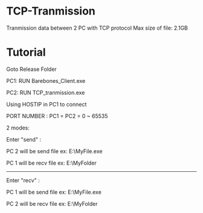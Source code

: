 # TCP-Tranmission
Tranmission data between 2 PC with TCP protocol
Max size of file: 2.1GB


# Tutorial
Goto Release Folder

PC1: RUN Barebones_Client.exe

PC2: RUN TCP_tranmission.exe

Using HOSTIP in PC1 to connect


PORT NUMBER : PC1 = PC2 = 0 ~ 65535

2 modes: 

Enter "send" : 

PC 2 will be send file  ex: E:\MyFile.exe
               
PC 1 will be recv file  ex: E:\MyFolder

------------------

Enter "recv" : 

PC 1 will be send file  ex: E:\MyFile.exe


PC 2 will be recv file  ex: E:\MyFolder




